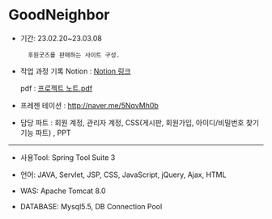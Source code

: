 # GoodNeighbor
- 기간: 23.02.20~23.03.08



        후원굿즈를 판매하는 사이트 구성.

- 작업 과정 기록
Notion : [Notion 링크](https://melon-zenith-f41.notion.site/6c58e350d94c4e3eaad7384fa3af6ce3?v=f0ed65818d3f4e68995d146f137ddb5a)

  pdf : [프로젝트 노트.pdf](https://github.com/Asha-Be/GoodNeighbor-TeamProject/files/11369527/default.pdf)


- 프레젠 테이션 : http://naver.me/5NqvMh0b

- 담당 파트 : 회원 계정, 관리자 계정, CSS(게시판, 회원가입, 아이디/비밀번호 찾기 기능 파트) , PPT

------------------------------------------------------------------------------

- 사용Tool: Spring Tool Suite 3


- 언어: JAVA, Servlet, JSP, CSS, JavaScript, jQuery, Ajax, HTML


- WAS: Apache Tomcat 8.0


- DATABASE: Mysql5.5, DB Connection Pool

